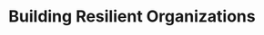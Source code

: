 ---
title: Building Resilient Organizations
url: https://forgeorganizing.org/article/building-resilient-organizations
description: A landmark Nov 2022 article about trends impacting a wide swath of progressive organizations.
---